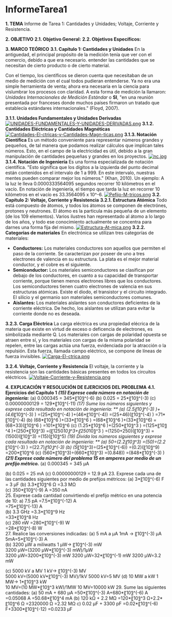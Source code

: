 # InformeTarea1
**1. TEMA**
Informe de Tarea 1: Cantidades y Unidades; Voltaje, Corriente y Resistencia.

**2. OBJETIVO**
**2.1. Objetivo General:**
**2.2. Objetivos Específicos:**

**3. MARCO TEÓRICO**
**3.1. Capítulo 1: Cantidades y Unidades**
En la antiguedad, el principal propósito de la medición tenía que ver con el comercio, debido a que era necesario. entender las cantidades que se necesitan de cierto producto o de cierto material.

Con el tiempo, los científicos se dieron cuenta que necesitaban de un medio de medición con el cual todos pudieran entenderse. Ya no era una simple herramienta de venta; ahora era necesaria en la ciencia para vislumbrar los procesos con claridad. A esta forma de medición la llamaron: *Unidades Internacionales de Medición Estándar* o **SI**, "en una reunión presentada por franceses donde muchos países firmaron un tratado que establecía estándares internacionales." (Floyd, 2007).

**3.1.1. Unidades Fundamentales y Unidades Derivadas**
[![UNIDADES-FUNDAMENTALES-Y-UNIDADES-DERIVADAS.png](https://i.postimg.cc/qBtDCPxG/UNIDADES-FUNDAMENTALES-Y-UNIDADES-DERIVADAS.png)](https://postimg.cc/Z0SxGDg9)
**3.1.2. Cantidades Eléctricas y Cantidades Magnéticas**
[![Cantidades-El-ctricas-y-Cantidades-Magn-ticas.png](https://i.postimg.cc/nhGMGcJb/Cantidades-El-ctricas-y-Cantidades-Magn-ticas.png)](https://postimg.cc/K14ZZbjJ)
**3.1.3. Notación Científica**
Es un método conveniente para representar números grandes y pequeños, de tal manera que podamos realizar cálculos que implican tales números. Esto, en el campo de la electricidad es útil, debido a la gran manipulación de cantidades pequeñas y grandes en los proyectos.
[![nc.jpg](https://i.postimg.cc/xjsdCFPY/nc.jpg)](https://postimg.cc/K4MbpfVs)
**3.1.4. Notación de Ingeniería**
Es una forma especializada de notación científica. "Esto significa que los dígitos a la izquierda del punto decimal están contenidos en el intervalo de 1 a 999. En este intervalo, nuestras mentes pueden comparar mejor los números." (Khan, 2010).
Un ejemplo: A la luz le lleva 0.0000333564095 segundos recorrer 10 kilómetros en el vacío. En notación de ingeniería, el tiempo que tarda la luz en recorrer 10 kilómetros en el vacío es 33.3564095 x 10^-6.
[![Pefijo-M-tricos.png](https://i.postimg.cc/5Ng7CLRw/Pefijo-M-tricos.png)](https://postimg.cc/3dyFM47R)
**3.2. Capítulo 2: Voltaje, Corriente y Resistencia**
**3.2.1. Estructura Atómica**
Todo está compuesto de átomos, y todos los átomos se componen de electrónes, protones y neutrones. El átomo es la particula más pequeña de un elemento (de los 109 elementos). Varios ilustres han representado al átomo a lo largo de los años, y todo ese conocimiento actualmente se concentra para darnes una forma fija del mismo.
[![Estructura-At-mica.png](https://i.postimg.cc/TYXm27jt/Estructura-At-mica.png)](https://postimg.cc/z3030kch)
**3.2.2. Categorias de materiales**
En electrónica se utilizan tres categorías de materiales:
- **Conductores:** Los materiales conductores son aquellos que permiten el paso de la corriente. Se caracterizan por poseer de uno a tres electrones de valencia en su estructura. La plata es el mejor material conductor, y el cobre es el siguiente.
- **Semiconductor:** Los materiales semiconductores se clasifican por debajo de los conductores, en cuanto a su capacidad de transportar corriente, porque tienen menos electrones libres que los conductores. Los semiconductores tienen cuatro electrones de valencia en sus estructuras atómicas. Existe el diodo, el transistor y el circuito integrado. El silicio y el germanio son materiales semiconductores comunes.
- **Aislantes:** Los materiales aislantes son conductores deficientes de la corriente eléctrica. De hecho, los aislantes se utilizan para evitar la corriente donde no es deseada.

**3.2.3. Carga Eléctrica**
La carga eléctrica es una propiedad elécrica de la materia que existe en virtud de exceso o deficencia de electrones, es simbolizada mediante Q. Los materiales con cargas de polaridad opuesta se atraen entre sí, y los materiales con cargas de la misma polaridad se repelen, entre las cargas actúa una fuerza, evidenciada por la atracción o la repulsión. Esta fuerza, llamada campo eléctrico, se compone de líneas de fuerza invisibles.
[![Carga-El-ctrica.png](https://i.postimg.cc/zfpgXKS3/Carga-El-ctrica.png)](https://postimg.cc/f3tL83Ph)

**3.2.4. Voltaje, Corriente y Resistencia**
El voltaje, la corriente y la resistencia son las cantidades básicas presentes en todos los circuitos eléctricos.
[![Voltaje-Corriente-y-Resistencia.png](https://i.postimg.cc/nzQLmmfH/Voltaje-Corriente-y-Resistencia.png)](https://postimg.cc/mzBRftrq)

**4. EXPLICACIÓN Y RESOLUCIÓN DE EJERCICIOS DEL PROBLEMA**
**4.1. Ejercicios del Capítulo 1**
***(15) Exprese cada número en notación de ingeniería:***
 (a) 0.000345
= 345*〖10〗^(-6)
	(b) 0.025 
= 25*〖10〗^(-3)
(c) 0.00000000129
= 129*〖10〗^(-11)
 **(17) Sume los números siguientes y exprese cada resultado en notación de ingeniería: **
	(a) (2.5*〖10〗^(-3) )+(4.6*〖10〗^(-3) )
    		=(25*〖10〗^(-4) )+(46*〖10〗^(-4))
=(25+46)(〖10〗^(-4) )
=71*〖10〗^(-4)
	(b) (68*〖10〗^6 )+(33*〖10〗^6 )
    		=(68*〖10〗^6 )+(33*〖10〗^6)
=(68+33)(〖10〗^6 )
=101*〖10〗^6
	(c) (1.25*〖10〗^6 )+(250*〖10〗^3 )
    		=(125*〖10〗^4 )+(250*〖10〗^3)
=(〖1250*10〗^3+〖250*10〗^3 )
=(1250+250)(〖10〗^3)
=(1500)(〖10〗^3)
=(15)(〖10〗^5)
**(19) Divida los números siguientes y exprese cada resultado en notación de ingeniería: **
(a) 50÷(2.2*〖10〗^3)
    	=(50)÷(2.2*〖10〗^(-3) )
    	=(22.7)*〖10〗^(-3)
(b) (5*〖10〗^3)÷(25*〖10〗^(-6))
=(0.2)(〖10〗^9)
=200*〖10〗^6
(c) (560*〖10〗^3)÷(660*〖10〗^3)
=(0.848))
=(848*〖10〗^(-3) )
***(21) Exprese cada número del problema 15 en amperes por medio de un prefijo métrico.***
(a) 0.000345
= 345 μA

(b) 0.025
= 25 mA
(c) 0.00000000129
= 12.9 pA
23. Exprese cada una de las cantidades siguientes por medio de prefijos métricos:
(a) 3*〖10〗^(-6)  F
= 3 μF
(b) 3.3*〖10〗^6  Ω
=3.3 MΩ  
(c) 350*〖10〗^(-9)  A
=350 nA  
25. Exprese cada cantidad convirtiendo el prefijo métrico en una potencia de 10: 
a) 7.5 pA
=7.5*〖10〗^(-12)  A  
=75*〖10〗^(-13)  A  
(b) 3.3 GHz 
=3.3*〖10〗^9  Hz  
=33*〖10〗^8  Hz  
(c) 280 nW 
=280*〖10〗^(-9)  W  
=28*〖10〗^(-8)  W  
27. Realice las conversiones indicadas: 
(a) 5 mA a μA
1mA → 〖10〗^(-3) μA   
5mA=5*〖10〗^(-3) A  
 (b) 3200 μW a miliwatts
1 μW→ 〖10〗^(-3) mW   
3200 μW=(3200 μW*〖10〗^(-3) mW)/1μW     
3200 μW=3200*〖10〗^(-3) mW
3200 μW=32*〖10〗^(-1) mW
3200 μW=3.2 mW

 (c) 5000 kV a MV
1 kV→ 〖10〗^(-3) MV   
5000 kV=(5000 kV*〖10〗^(-3) MV)/1kV
5000 kV=5 MV
 (d) 10 MW a kW
1 MW→ 1*〖10〗^3  kW   
10 MV=(10 MW*〖10〗^3 kW)/1MW
10 MV=10000 kW
29. Sume las siguientes cantidades: 
(a) 50 mA + 680 μA
=50*〖10〗^(-3) A+680*〖10〗^(-6) A
=0.05068 A
=50.68*〖10〗^4  mA
 (b) 120 kΩ + 2.2 MΩ 
=120*〖10〗^3 Ω+2.2*〖10〗^6 Ω
=2320000 Ω
=2.32 MΩ
c) 0.02 μF + 3300 pF
=0.02*〖10〗^(-6) F+3300*〖10〗^(-12)
=0.0233 μF









